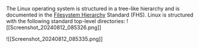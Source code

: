 The Linux operating system is structured in a tree-like hierarchy and is documented in the [Filesystem Hierarchy](http://www.pathname.com/fhs/) Standard (FHS). Linux is structured with the following standard top-level directories:
![[Screenshot_20240812_085326.png]]

![[Screenshot_20240812_085335.png]]